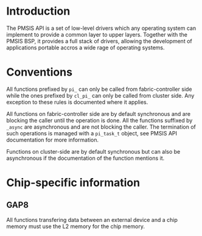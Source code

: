 Introduction
============

The PMSIS API is a set of low-level drivers which any operating system can implement to provide a common layer to upper layers. Together with the PMSIS BSP, it provides a full stack of drivers, allowing the development of applications portable accros a wide rage of operating systems.

Conventions
===========

All functions prefixed by `pi_` can only be called from fabric-controller side while the ones prefixed by `cl_pi_` can only be called from cluster side. Any exception to these rules is documented where it applies.

All functions on fabric-controller side are by default synchronous and are blocking the caller until the operation is done. All the functions suffixed by `_async` are asynchronous and are not blocking the caller. The termination of such operations is managed with a `pi_task_t` object, see PMSIS API documentation for more information.

Functions on cluster-side are by default synchronous but can also be asynchronous if the documentation of the function mentions it.

Chip-specific information
=========================

GAP8
----

All functions transfering data between an external device and a chip memory must use the L2 memory for the chip memory.